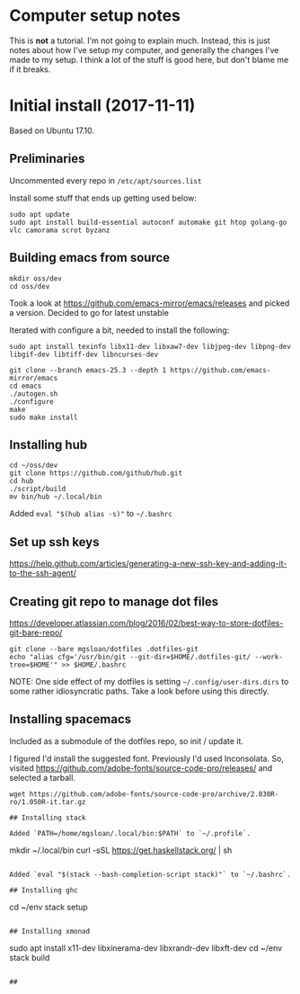# Computer setup notes

This is **not** a tutorial.  I'm not going to explain much.  Instead, this is just notes about how I've setup my computer, and generally the changes I've made to my setup. I think a lot of the stuff is good here, but don't blame me if it breaks.

# Initial install (2017-11-11)

Based on Ubuntu 17.10.

## Preliminaries

Uncommented every repo in `/etc/apt/sources.list`

Install some stuff that ends up getting used below:

```
sudo apt update
sudo apt install build-essential autoconf automake git htop golang-go vlc camorama scrot byzanz
```

## Building emacs from source

```
mkdir oss/dev
cd oss/dev
```

Took a look at https://github.com/emacs-mirror/emacs/releases and picked a version.  Decided to go for latest unstable

Iterated with configure a bit, needed to install the following:

```
sudo apt install texinfo libx11-dev libxaw7-dev libjpeg-dev libpng-dev libgif-dev libtiff-dev libncurses-dev
 
git clone --branch emacs-25.3 --depth 1 https://github.com/emacs-mirror/emacs
cd emacs
./autogen.sh
./configure
make
sudo make install
```

## Installing hub

```
cd ~/oss/dev 
git clone https://github.com/github/hub.git
cd hub
./script/build
mv bin/hub ~/.local/bin
```

Added `eval "$(hub alias -s)"` to `~/.bashrc`

## Set up ssh keys

https://help.github.com/articles/generating-a-new-ssh-key-and-adding-it-to-the-ssh-agent/

## Creating git repo to manage dot files

https://developer.atlassian.com/blog/2016/02/best-way-to-store-dotfiles-git-bare-repo/

```
git clone --bare mgsloan/dotfiles .dotfiles-git
echo "alias cfg='/usr/bin/git --git-dir=$HOME/.dotfiles-git/ --work-tree=$HOME'" >> $HOME/.bashrc
```

NOTE: One side effect of my dotfiles is setting `~/.config/user-dirs.dirs` to some rather idiosyncratic paths. Take a look before using this directly.

## Installing spacemacs

Included as a submodule of the dotfiles repo, so init / update it.

I figured I'd install the suggested font.  Previously I'd used Inconsolata.  So, visited https://github.com/adobe-fonts/source-code-pro/releases/ and selected a tarball.

```
wget https://github.com/adobe-fonts/source-code-pro/archive/2.030R-ro/1.050R-it.tar.gz

## Installing stack

Added `PATH=/home/mgsloan/.local/bin:$PATH` to `~/.profile`.

```
mkdir ~/.local/bin
curl -sSL https://get.haskellstack.org/ | sh
```

Added `eval "$(stack --bash-completion-script stack)"` to `~/.bashrc`.

## Installing ghc

```
cd ~/env
stack setup
```

## Installing xmonad

```
sudo apt install x11-dev libxinerama-dev libxrandr-dev libxft-dev
cd ~/env
stack build
```

## 
